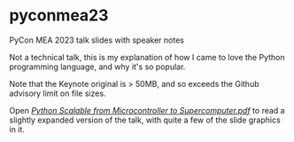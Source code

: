 # pyconmea23

PyCon MEA 2023 talk slides with speaker notes

Not a technical talk, this is my explanation of how I came to love
the Python programming language, and why it's so popular.

Note that the Keynote original is > 50MB, and so exceeds the Github
advisory limit on file sizes.

Open [_Python Scalable from Microcontroller to Supercomputer.pdf_](https://github.com/holdenweb/pyconmea23/blob/main/Python_%20Scalable%20from%20Microcontroller%20to%20Supercomputer.pdf)
to read a slightly expanded version of the talk, with quite a
few of the slide graphics in it.
